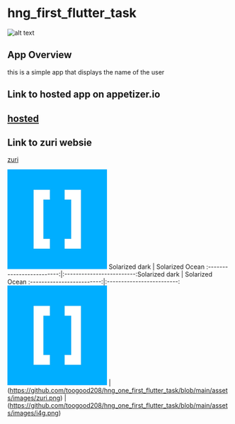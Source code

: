 # hng_first_flutter_task
![alt text](https://github.com/toogood208/hng_one_first_flutter_task/blob/main/assets/images/hng_first_task.gif)
## App Overview
this is a simple app that displays the name of the user
## Link to hosted app on appetizer.io
  [hosted](https://appetize.io/app/yjz7pm9ahycuyrgrppyy0ey9c8?device=pixel4xl&scale=75&orientation=portrait&osVersion=10.0)
--------------------------------------------------------------------------------------------------------------------------
## Link to zuri websie
[zuri](https://internship.zuri.team/)

![](https://github.com/toogood208/hng_one_first_flutter_task/blob/main/assets/images/hng.png)
Solarized dark             |  Solarized Ocean
:-------------------------:|:-------------------------:Solarized dark             |  Solarized Ocean
:-------------------------:|:-------------------------:
![](https://github.com/toogood208/hng_one_first_flutter_task/blob/main/assets/images/hng.png)  |(https://github.com/toogood208/hng_one_first_flutter_task/blob/main/assets/images/zuri.png)
 |(https://github.com/toogood208/hng_one_first_flutter_task/blob/main/assets/images/i4g.png)
